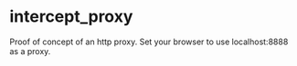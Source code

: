 # intercept_proxy
Proof of concept of an http proxy.  Set your browser to use localhost:8888 as a proxy.
